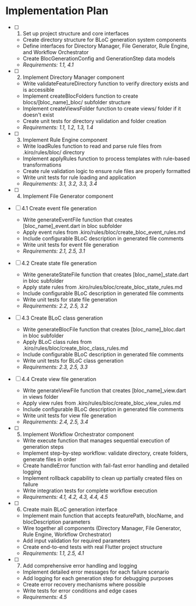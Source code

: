 # Implementation Plan

- [ ] 1. Set up project structure and core interfaces
  - Create directory structure for BLoC generation system components
  - Define interfaces for Directory Manager, File Generator, Rule Engine, and Workflow Orchestrator
  - Create BlocGenerationConfig and GenerationStep data models
  - _Requirements: 1.1, 4.1_

- [ ] 2. Implement Directory Manager component
  - Write validateFeatureDirectory function to verify directory exists and is accessible
  - Implement createBlocFolders function to create blocs/[bloc_name]_bloc/ subfolder structure
  - Implement createViewsFolder function to create views/ folder if it doesn't exist
  - Create unit tests for directory validation and folder creation
  - _Requirements: 1.1, 1.2, 1.3, 1.4_

- [ ] 3. Implement Rule Engine component
  - Write loadRules function to read and parse rule files from .kiro/rules/bloc/ directory
  - Implement applyRules function to process templates with rule-based transformations
  - Create rule validation logic to ensure rule files are properly formatted
  - Write unit tests for rule loading and application
  - _Requirements: 3.1, 3.2, 3.3, 3.4_

- [ ] 4. Implement File Generator component
- [ ] 4.1 Create event file generation
  - Write generateEventFile function that creates [bloc_name]_event.dart in bloc subfolder
  - Apply event rules from .kiro/rules/bloc/create_bloc_event_rules.md
  - Include configurable BLoC description in generated file comments
  - Write unit tests for event file generation
  - _Requirements: 2.1, 2.5, 3.1_

- [ ] 4.2 Create state file generation
  - Write generateStateFile function that creates [bloc_name]_state.dart in bloc subfolder
  - Apply state rules from .kiro/rules/bloc/create_bloc_state_rules.md
  - Include configurable BLoC description in generated file comments
  - Write unit tests for state file generation
  - _Requirements: 2.2, 2.5, 3.2_

- [ ] 4.3 Create BLoC class generation
  - Write generateBlocFile function that creates [bloc_name]_bloc.dart in bloc subfolder
  - Apply BLoC class rules from .kiro/rules/bloc/create_bloc_class_rules.md
  - Include configurable BLoC description in generated file comments
  - Write unit tests for BLoC class generation
  - _Requirements: 2.3, 2.5, 3.3_

- [ ] 4.4 Create view file generation
  - Write generateViewFile function that creates [bloc_name]_view.dart in views folder
  - Apply view rules from .kiro/rules/bloc/create_bloc_view_rules.md
  - Include configurable BLoC description in generated file comments
  - Write unit tests for view file generation
  - _Requirements: 2.4, 2.5, 3.4_

- [ ] 5. Implement Workflow Orchestrator component
  - Write execute function that manages sequential execution of generation steps
  - Implement step-by-step workflow: validate directory, create folders, generate files in order
  - Create handleError function with fail-fast error handling and detailed logging
  - Implement rollback capability to clean up partially created files on failure
  - Write integration tests for complete workflow execution
  - _Requirements: 4.1, 4.2, 4.3, 4.4, 4.5_

- [ ] 6. Create main BLoC generation interface
  - Implement main function that accepts featurePath, blocName, and blocDescription parameters
  - Wire together all components (Directory Manager, File Generator, Rule Engine, Workflow Orchestrator)
  - Add input validation for required parameters
  - Create end-to-end tests with real Flutter project structure
  - _Requirements: 1.1, 2.5, 4.1_

- [ ] 7. Add comprehensive error handling and logging
  - Implement detailed error messages for each failure scenario
  - Add logging for each generation step for debugging purposes
  - Create error recovery mechanisms where possible
  - Write tests for error conditions and edge cases
  - _Requirements: 4.5_